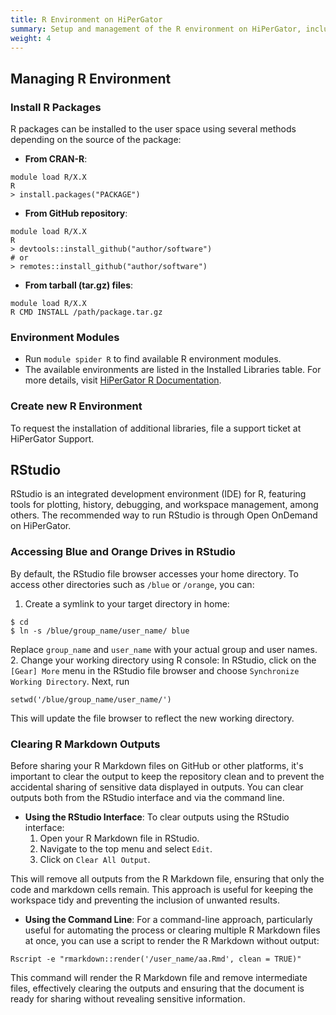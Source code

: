 ```yaml
---
title: R Environment on HiPerGator
summary: Setup and management of the R environment on HiPerGator, including package installation and using RStudio.
weight: 4
---
```


## Managing R Environment

### Install R Packages
R packages can be installed to the user space using several methods depending on the source of the package:

  - **From CRAN-R**:
```
module load R/X.X
R
> install.packages("PACKAGE")
```
  - **From GitHub repository**:
```
module load R/X.X
R
> devtools::install_github("author/software")
# or
> remotes::install_github("author/software")
```
  - **From tarball (tar.gz) files**:
```
module load R/X.X
R CMD INSTALL /path/package.tar.gz
```

### Environment Modules
- Run `module spider R` to find available R environment modules.
- The available environments are listed in the Installed Libraries table. For more details, visit [HiPerGator R Documentation](https://help.rc.ufl.edu/doc/R).

### Create new R Environment
To request the installation of additional libraries, file a support ticket at HiPerGator Support.

## RStudio
RStudio is an integrated development environment (IDE) for R, featuring tools for plotting, history, debugging, and workspace management, among others. The recommended way to run RStudio is through Open OnDemand on HiPerGator.

### Accessing Blue and Orange Drives in RStudio
By default, the RStudio file browser accesses your home directory. To access other directories such as `/blue` or `/orange`, you can:
1. Create a symlink to your target directory in home:
```
$ cd
$ ln -s /blue/group_name/user_name/ blue
```
Replace `group_name` and `user_name` with your actual group and user names.
2. Change your working directory using R console: In RStudio, click on the `[Gear] More` menu in the RStudio file browser and choose `Synchronize Working Directory`. Next, run
```
setwd('/blue/group_name/user_name/')
```
This will update the file browser to reflect the new working directory.


### Clearing R Markdown Outputs

Before sharing your R Markdown files on GitHub or other platforms, it's important to clear the output to keep the repository clean and to prevent the accidental sharing of sensitive data displayed in outputs. You can clear outputs both from the RStudio interface and via the command line.

- **Using the RStudio Interface**:
To clear outputs using the RStudio interface:
    1. Open your R Markdown file in RStudio.
    2. Navigate to the top menu and select `Edit`.
    3. Click on `Clear All Output`.

This will remove all outputs from the R Markdown file, ensuring that only the code and markdown cells remain. This approach is useful for keeping the workspace tidy and preventing the inclusion of unwanted results.

- **Using the Command Line**:  For a command-line approach, particularly useful for automating the process or clearing multiple R Markdown files at once, you can use a script to render the R Markdown without output:
```
Rscript -e "rmarkdown::render('/user_name/aa.Rmd', clean = TRUE)"
```
This command will render the R Markdown file and remove intermediate files, effectively clearing the outputs and ensuring that the document is ready for sharing without revealing sensitive information.
